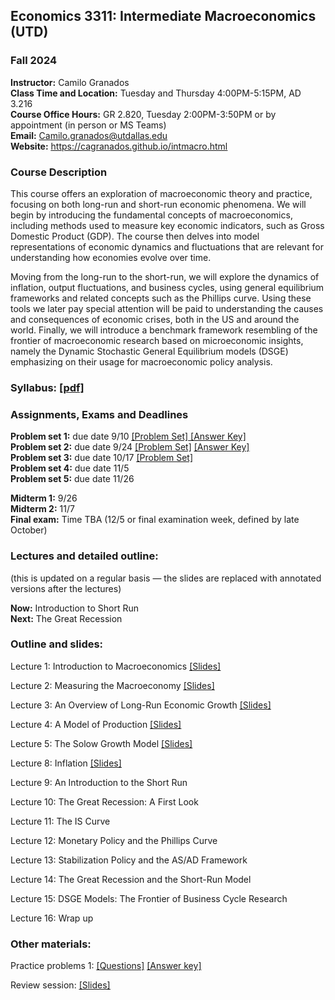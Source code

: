 ## Economics 3311: Intermediate Macroeconomics (UTD)
### Fall 2024

**Instructor:** Camilo Granados \
**Class Time and Location:** Tuesday and Thursday 4:00PM-5:15PM, AD 3.216  \
**Course Office Hours:**  GR 2.820, Tuesday 2:00PM-3:50PM  or by appointment (in person or MS Teams) \
**Email:** Camilo.granados@utdallas.edu \
**Website:** <a href="https://cagranados.github.io/intmacro.html"><u>https://cagranados.github.io/intmacro.html</u></a> 


### Course Description

This course offers an exploration of macroeconomic theory and practice, focusing on both long-run and short-run economic phenomena. We will begin by introducing the fundamental concepts of macroeconomics, including methods used to measure key economic indicators, such as Gross Domestic Product (GDP). The course then delves into model representations of economic dynamics and fluctuations that are relevant for understanding how economies evolve over time.

Moving from the long-run to the short-run, we will explore the dynamics of inflation, output fluctuations, and business cycles, using general equilibrium frameworks and related concepts such as the Phillips curve. Using these tools we later pay special attention will be paid to understanding the causes and consequences of economic crises, both in the US and around the world. Finally, we will introduce a benchmark framework resembling of the frontier of macroeconomic research based on microeconomic insights, namely the Dynamic Stochastic General Equilibrium models (DSGE) emphasizing on their usage for macroeconomic policy analysis. 


### Syllabus:  <a href="https://cagranados.github.io/files/intmacrofall24/IntermMacroAut24_syllabus.pdf"><u>[pdf]</u></a> 


### Assignments, Exams and Deadlines


**Problem set 1:** due date 9/10 <a href="https://cagranados.github.io/files/intmacrofall24/PS1.pdf"><u>[Problem Set]</u> </a> <a href="https://cagranados.github.io/files/intmacrofall24/PS1_AnswerKey.pdf"><u>[Answer Key]</u></a> \
**Problem set 2:** due date 9/24  <a href="https://cagranados.github.io/files/intmacrofall24/PS2.pdf"><u>[Problem Set]</u></a> <a href="https://cagranados.github.io/files/intmacrofall24/PS2_AnswerKey.pdf"><u>[Answer Key]</u></a> \
**Problem set 3:** due date 10/17 <a href="https://cagranados.github.io/files/intmacrofall24/PS3.pdf"><u>[Problem Set]</u></a> <!-- <a href="https://cagranados.github.io/files/intmacrofall24/PS3_AnswerKey.pdf"><u>[Answer Key]</u></a>  --> \
**Problem set 4:** due date 11/5 <!-- <a href="https://cagranados.github.io/files/intmacrofall24/PS4.pdf"><u>[Problem Set]</u></a> <a href="https://cagranados.github.io/files/intmacrofall24/PS4_AnswerKey.pdf"><u>[Answer Key]</u></a> --> \
**Problem set 5:** due date 11/26 <!-- <a href="https://cagranados.github.io/files/intmacrofall24/PS5.pdf"><u>[Problem Set]</u></a> <a href="https://cagranados.github.io/files/intmacrofall24/PS5_AnswerKey.pdf"><u>[Answer Key]</u></a>  -->

**Midterm 1:** 9/26  <!-- <a href="https://cagranados.github.io/files/intmacrofall24/Midterm1_Fall2024_AK.pdf"><u>[Answer Key]</u></a> --> \
**Midterm 2:** 11/7  <!-- <a href="https://cagranados.github.io/files/intmacrofall24/Midterm_MSMacro_AnsKey.pdf"><u>[Answer Key]</u></a> --> \
**Final exam:** Time TBA (12/5 or final examination week, defined by late October) <!--  <a href="https://cagranados.github.io/files/intmacrofall24/Final_MSMacro_AnsKey.pdf"><u>[Answer Key]</u></a> -->


### Lectures and detailed outline: 
(this is updated on a regular basis — the slides are replaced with annotated versions after the lectures)

**Now:** Introduction to Short Run   \
**Next:** The Great Recession


### Outline and slides:

Lecture 1: Introduction to Macroeconomics <a href="https://cagranados.github.io/files/intmacrofall24/L1_Introduction.pdf"><u>[Slides]</u></a> 

Lecture 2: Measuring the Macroeconomy <a href="https://cagranados.github.io/files/intmacrofall24/L2_Measuring the Macroeconomy.pdf"><u>[Slides]</u></a> 

Lecture 3: An Overview of Long-Run Economic Growth <a href="https://cagranados.github.io/files/intmacrofall24/L3_An Overview of Long Term Economic Growth.pdf"><u>[Slides]</u></a> 

Lecture 4: A Model of Production <a href="https://cagranados.github.io/files/intmacrofall24/L4_A Model of Production.pdf"><u>[Slides]</u></a> 

Lecture 5: The Solow Growth Model <a href="https://cagranados.github.io/files/intmacrofall24/L5_Solow Growth Model.pdf"><u>[Slides]</u></a> 

Lecture 8: Inflation <a href="https://cagranados.github.io/files/intmacrofall24/L8_Inflation.pdf"><u>[Slides]</u></a> 

Lecture 9: An Introduction to the Short Run

Lecture 10: The Great Recession: A First Look

Lecture 11: The IS Curve

Lecture 12: Monetary Policy and the Phillips Curve

Lecture 13: Stabilization Policy and the AS/AD Framework

Lecture 14: The Great Recession and the Short-Run Model 

Lecture 15: DSGE Models: The Frontier of Business Cycle Research

Lecture 16: Wrap up



### Other materials: 

Practice problems 1: <a href="https://cagranados.github.io/files/intmacrofall24/PracticeProblems1.pdf"><u>[Questions]</u></a> <a href="https://cagranados.github.io/files/intmacrofall24/PracticeProblems1_Answerkey.pdf"><u>[Answer key]</u></a> 

Review session: <a href="https://cagranados.github.io/files/intmacrofall24/Review_Mid1.pdf"><u>[Slides]</u></a>